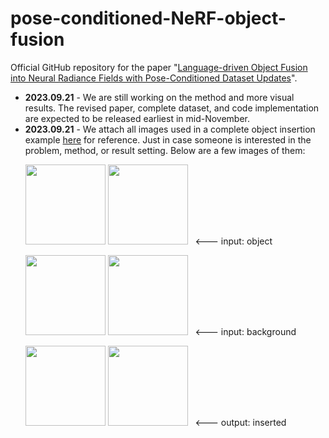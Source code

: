 # pose-conditioned-NeRF-object-fusion
Official GitHub repository for the paper "[Language-driven Object Fusion into Neural Radiance Fields with Pose-Conditioned Dataset Updates](https://arxiv.org/abs/2309.11281)".

- **2023.09.21** - We are still working on the method and more visual results. The revised paper, complete dataset, and code implementation are expected to be released earliest in mid-November.
- **2023.09.21** - We attach all images used in a complete object insertion example [here](https://drive.google.com/file/d/1GOz9M60DMaRjn0HShnLdg03Rhk-yasiJ/view?usp=sharing) for reference. Just in case someone is interested in the problem, method, or result setting. Below are a few images of them:

&nbsp; &nbsp; &nbsp;
<img src="https://github.com/kcshum/pose-conditioned-NeRF-object-fusion/assets/41816098/a0954be4-05e8-4e7c-9017-ff80e7738e45" width="128" height="128">
<img src="https://github.com/kcshum/pose-conditioned-NeRF-object-fusion/assets/41816098/ff5b7ff6-7d70-45ac-ac33-33b903107732" width="128" height="128">
&nbsp; <--- input: object

&nbsp; &nbsp; &nbsp;
<img src="https://github.com/kcshum/pose-conditioned-NeRF-object-fusion/assets/41816098/d09426e2-ac01-4d65-a236-a943e076a5d6" width="128" height="128">
<img src="https://github.com/kcshum/pose-conditioned-NeRF-object-fusion/assets/41816098/ed82aa8c-0e1c-4bf2-b2c6-dccf19727586" width="128" height="128">
&nbsp; <--- input: background

&nbsp; &nbsp; &nbsp;
<img src="https://github.com/kcshum/pose-conditioned-NeRF-object-fusion/assets/41816098/a4c3c584-79ce-4770-8e8d-d8a2638b461f" width="128" height="128">
<img src="https://github.com/kcshum/pose-conditioned-NeRF-object-fusion/assets/41816098/ce00d36a-e764-481b-805c-3a897ff7251c" width="128" height="128">
&nbsp; <--- output: inserted
